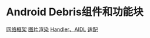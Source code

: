# Android Debris组件和功能块
[网络框架](/docs/net/README.md)
[图片渲染](/docs/img/README.md)
[Handler、AIDL](/docs/interaction/README.md)
[适配](/docs/adapter/README.md)